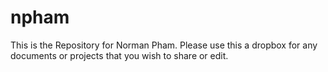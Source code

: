 # npham

This is the Repository for Norman Pham.
Please use this a dropbox for any documents or
projects that you wish to share or edit.